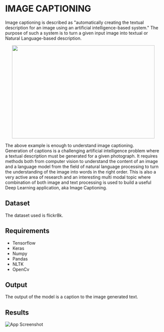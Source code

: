 
# IMAGE CAPTIONING

Image captioning is described as "automatically creating the textual description for an image using an artificial intelligence-based system." The purpose of such a system is to turn a given input image into textual or Natural Language-based description.

<p align="center">
  <img width="460" height="300" src="https://www.linkpicture.com/q/image_captioning_train.png">
</p>
The above example is enough to understand image captioning. <br />
Generation of captions is a challenging artificial intelligence problem where a textual description must be generated for a given photograph.
It requires methods both from computer vision to understand the content of an image and a language model from the field of natural language processing to turn the understanding of the image into words in the right order.
This is also a very active area of research and an interesting multi modal topic where combination of both image and text processing is used to build a useful Deep Learning application, aka Image Captioning.


## Dataset

The dataset used is flickr8k.

## Requirements

- Tensorflow
- Keras
- Numpy
- Pandas
- NLTK
- OpenCv


## Output

The output of the model is a caption to the image generated text.

## Results

![App Screenshot](https://www.linkpicture.com/q/image_captioning_train.png)

